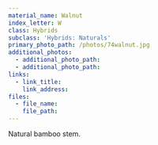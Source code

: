 ```yaml
---
material_name: Walnut
index_letter: W
class: Hybrids
subclass: 'Hybrids: Naturals'
primary_photo_path: /photos/74walnut.jpg
additional_photos:
  - additional_photo_path:
  - additional_photo_path:
links:
  - link_title:
    link_address:
files:
  - file_name:
    file_path:
---
```



Natural bamboo stem.
